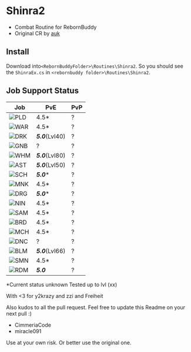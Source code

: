 ﻿# Shinra2

 - Combat Routine for RebornBuddy
 - Original CR by [auk](https://github.com/aukon/Shinra)

## Install

Download into`<RebornBuddyFolder>\Routines\Shinra2`.
So you should see the `ShinraEx.cs`  in `<rebornbuddy folder>\Routines\Shinra2`.

## Job Support Status

|Job|PvE|PvP|
|--|--|--|
| ![PLD](https://i.imgur.com/u627R4Z.png) | 4.5* |?|
| ![WAR](https://i.imgur.com/YYL973s.png) | 4.5* |?|
| ![DRK](https://i.imgur.com/aoGrDnT.png) | ***5.0***(Lvl40) |?|
| ![GNB](https://i.imgur.com/yu8gtk8.png) | ? |?|
| ![WHM](https://i.imgur.com/wqK5obw.png) | ***5.0***(Lvl80) |?|
| ![AST](https://i.imgur.com/9oUCKUm.png) | ***5.0***(Lvl50) |?|
| ![SCH](https://i.imgur.com/M1WjOO8.png) | ***5.0**** |?|
| ![MNK](https://i.imgur.com/UBs3T6K.png) | 4.5* |?|
| ![DRG](https://i.imgur.com/DEoeugi.png) | ***5.0**** |?|
| ![NIN](https://i.imgur.com/Li0uJx2.png) | 4.5* |?|
| ![SAM](https://i.imgur.com/dqdzpVI.png) | 4.5* |?|
| ![BRD](https://i.imgur.com/jbsqctJ.png) | 4.5* |?|
| ![MCH](https://i.imgur.com/zr3zWkj.png) | 4.5* |?|
| ![DNC](https://i.imgur.com/zSbRvhu.png) | ? |?|
| ![BLM](https://i.imgur.com/Ow0iuBQ.png) | ***5.0***(Lvl66) |?|
| ![SMN](https://i.imgur.com/W6cu7WL.png) | 4.5* |?|
| ![RDM](https://i.imgur.com/zza5SV5.png) | ***5.0*** |?|

*Current status unknown
Tested up to lvl (xx)

With <3 for y2krazy and zzi and Freiheit

Also kudos to all the pull request. Feel free to update this Readme on your next pull :)
 - CimmeriaCode
 - miracle091

Use at your own risk. Or better use the original one.